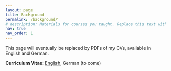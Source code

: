 ```yaml
---
layout: page
title: Background
permalink: /background/
# description: Materials for courses you taught. Replace this text with your description.
nav: true
nav_order: 1
---
```


This page will eventually be replaced by PDFs of my CVs, available in English and German.


<!-- Josephson Junction -->
<p>
<strong>Curriculum Vitae:</strong> <a href="https://alisonykim.github.io/assets/pdf/cv_en.pdf" target="_blank">English</a>, German (to come)
</p>
